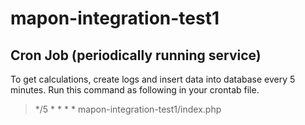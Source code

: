 # mapon-integration-test1

## Cron Job (periodically running service)
To get calculations, create logs and insert data into database every 5 minutes.
Run this command as following in your crontab file.
> */5 * * * * mapon-integration-test1/index.php 
